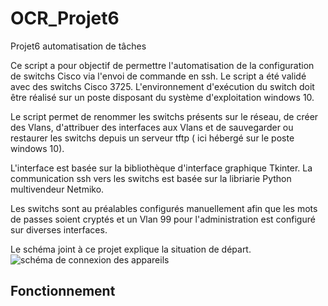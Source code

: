 # OCR_Projet6
 Projet6 automatisation de tâches

Ce script a pour objectif de permettre l'automatisation de la configuration de switchs Cisco via l'envoi de commande en ssh. 
Le script a été validé avec des switchs Cisco 3725. L'environnement d'exécution du switch doit être réalisé sur un poste disposant du système d'exploitation windows 10.

Le script permet de renommer les switchs présents sur le réseau, de créer des Vlans, d'attribuer des interfaces aux Vlans et de sauvegarder ou restaurer les switchs depuis un serveur tftp ( ici hébergé sur le poste windows 10).

L'interface est basée  sur la bibliothèque d'interface graphique Tkinter.
La communication ssh vers les switchs est basée sur la libriarie Python multivendeur Netmiko. 

Les switchs sont au préalables configurés manuellement afin que les mots de passes soient cryptés et un Vlan 99 pour l'administration est configuré sur diverses interfaces. 

Le schéma joint à ce projet explique la situation de départ. ![schéma de connexion des appareils](https://user-images.githubusercontent.com/82892277/121871526-82071e80-cd04-11eb-92c1-64c478aee1d8.png)

## Fonctionnement

